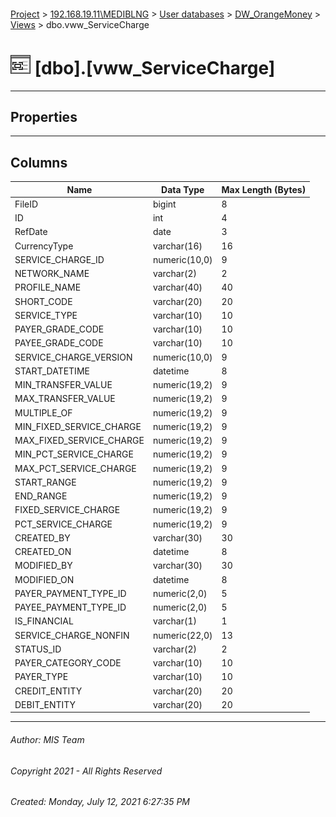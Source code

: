 #### 

[Project](../../../../index.md) > [192.168.19.11\\MEDIBLNG](../../../index.md) > [User databases](../../index.md) > [DW_OrangeMoney](../index.md) > [Views](Views.md) > dbo.vww_ServiceCharge

# ![Views](../../../../Images/View32.png) [dbo].[vww_ServiceCharge]

---

## <a name="#properties"></a>Properties



---

## <a name="#columns"></a>Columns

| Name | Data Type | Max Length (Bytes) |
|---|---|---|
| FileID | bigint | 8 |
| ID | int | 4 |
| RefDate | date | 3 |
| CurrencyType | varchar(16) | 16 |
| SERVICE_CHARGE_ID | numeric(10,0) | 9 |
| NETWORK_NAME | varchar(2) | 2 |
| PROFILE_NAME | varchar(40) | 40 |
| SHORT_CODE | varchar(20) | 20 |
| SERVICE_TYPE | varchar(10) | 10 |
| PAYER_GRADE_CODE | varchar(10) | 10 |
| PAYEE_GRADE_CODE | varchar(10) | 10 |
| SERVICE_CHARGE_VERSION | numeric(10,0) | 9 |
| START_DATETIME | datetime | 8 |
| MIN_TRANSFER_VALUE | numeric(19,2) | 9 |
| MAX_TRANSFER_VALUE | numeric(19,2) | 9 |
| MULTIPLE_OF | numeric(19,2) | 9 |
| MIN_FIXED_SERVICE_CHARGE | numeric(19,2) | 9 |
| MAX_FIXED_SERVICE_CHARGE | numeric(19,2) | 9 |
| MIN_PCT_SERVICE_CHARGE | numeric(19,2) | 9 |
| MAX_PCT_SERVICE_CHARGE | numeric(19,2) | 9 |
| START_RANGE | numeric(19,2) | 9 |
| END_RANGE | numeric(19,2) | 9 |
| FIXED_SERVICE_CHARGE | numeric(19,2) | 9 |
| PCT_SERVICE_CHARGE | numeric(19,2) | 9 |
| CREATED_BY | varchar(30) | 30 |
| CREATED_ON | datetime | 8 |
| MODIFIED_BY | varchar(30) | 30 |
| MODIFIED_ON | datetime | 8 |
| PAYER_PAYMENT_TYPE_ID | numeric(2,0) | 5 |
| PAYEE_PAYMENT_TYPE_ID | numeric(2,0) | 5 |
| IS_FINANCIAL | varchar(1) | 1 |
| SERVICE_CHARGE_NONFIN | numeric(22,0) | 13 |
| STATUS_ID | varchar(2) | 2 |
| PAYER_CATEGORY_CODE | varchar(10) | 10 |
| PAYER_TYPE | varchar(10) | 10 |
| CREDIT_ENTITY | varchar(20) | 20 |
| DEBIT_ENTITY | varchar(20) | 20 |


---

###### Author:  MIS Team

###### Copyright 2021 - All Rights Reserved

###### Created: Monday, July 12, 2021 6:27:35 PM

